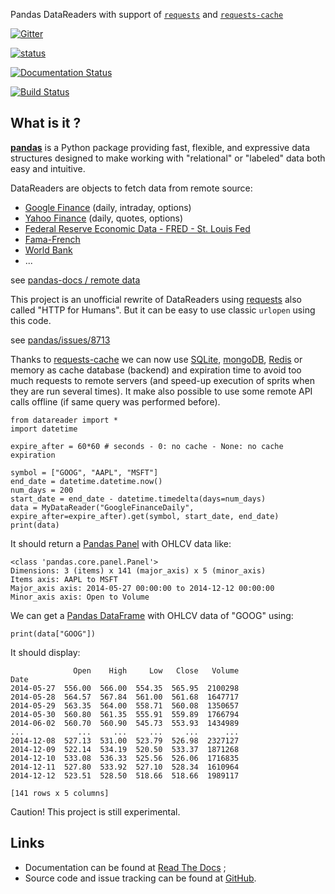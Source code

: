 Pandas DataReaders with support of [`requests`](http://www.python-requests.org/) and [`requests-cache`](http://requests-cache.readthedocs.org/)

[![Gitter](https://badges.gitter.im/Join%20Chat.svg)](https://gitter.im/femtotrader/pandas_datareaders?utm_source=badge&utm_medium=badge&utm_campaign=pr-badge&utm_content=badge)

[![status](https://sourcegraph.com/api/repos/github.com/femtotrader/pandas_datareaders/.badges/status.png)](https://sourcegraph.com/github.com/femtotrader/pandas_datareaders)

[![Documentation Status](https://readthedocs.org/projects/pandas-datareaders/badge/?version=latest)](https://readthedocs.org/projects/pandas-datareaders/?badge=latest)

[![Build Status](https://travis-ci.org/femtotrader/pandas_datareaders.svg)](https://travis-ci.org/femtotrader/pandas_datareaders)

## What is it ?
[**pandas**](http://pandas.pydata.org/) is a Python package providing fast, flexible, and expressive data
structures designed to make working with "relational" or "labeled" data both
easy and intuitive.

DataReaders are objects to fetch data from remote source:

* [Google Finance](https://www.google.com/finance) (daily, intraday, options)
* [Yahoo Finance](https://finance.yahoo.com) (daily, quotes, options)
* [Federal Reserve Economic Data - FRED - St. Louis Fed](http://research.stlouisfed.org/fred2/)
* [Fama-French](http://mba.tuck.dartmouth.edu/pages/faculty/ken.french/data_library.html)
* [World Bank](http://data.worldbank.org/)
* ...


see [pandas-docs / remote data](http://pandas.pydata.org/pandas-docs/stable/remote_data.html)

This project is an unofficial rewrite of DataReaders using [requests](http://www.python-requests.org/) also called "HTTP for Humans". But it can be easy to use classic `urlopen` using this code.

see [pandas/issues/8713](https://github.com/pydata/pandas/issues/8713)

Thanks to [requests-cache](http://requests-cache.readthedocs.org/) 
we can now use [SQLite](http://www.sqlite.org/), [mongoDB](http://www.mongodb.org/), 
[Redis](http://redis.io/) or memory as cache database (backend) and expiration time 
to avoid too much requests to remote servers 
(and speed-up execution of sprits when they are run several times). 
It make also possible to use some remote API calls offline (if same query was performed before).

    from datareader import *
    import datetime

    expire_after = 60*60 # seconds - 0: no cache - None: no cache expiration
    
    symbol = ["GOOG", "AAPL", "MSFT"]
    end_date = datetime.datetime.now()
    num_days = 200
    start_date = end_date - datetime.timedelta(days=num_days)
    data = MyDataReader("GoogleFinanceDaily", expire_after=expire_after).get(symbol, start_date, end_date)
    print(data)

It should return a [Pandas Panel](http://pandas.pydata.org/pandas-docs/dev/dsintro.html#panel) with OHLCV data like:

    <class 'pandas.core.panel.Panel'>
    Dimensions: 3 (items) x 141 (major_axis) x 5 (minor_axis)
    Items axis: AAPL to MSFT
    Major_axis axis: 2014-05-27 00:00:00 to 2014-12-12 00:00:00
    Minor_axis axis: Open to Volume

We can get a [Pandas DataFrame](http://pandas.pydata.org/pandas-docs/dev/dsintro.html#dataframe) with OHLCV data of "GOOG" using:

    print(data["GOOG"])

It should display:

                  Open    High     Low   Close   Volume
    Date
    2014-05-27  556.00  566.00  554.35  565.95  2100298
    2014-05-28  564.57  567.84  561.00  561.68  1647717
    2014-05-29  563.35  564.00  558.71  560.08  1350657
    2014-05-30  560.80  561.35  555.91  559.89  1766794
    2014-06-02  560.70  560.90  545.73  553.93  1434989
    ...            ...     ...     ...     ...      ...
    2014-12-08  527.13  531.00  523.79  526.98  2327127
    2014-12-09  522.14  534.19  520.50  533.37  1871268
    2014-12-10  533.08  536.33  525.56  526.06  1716835
    2014-12-11  527.80  533.92  527.10  528.34  1610964
    2014-12-12  523.51  528.50  518.66  518.66  1989117

    [141 rows x 5 columns]


Caution! This project is still experimental.

## Links
* Documentation can be found at [Read The Docs](http://pandas-datareaders.readthedocs.org/) ;
* Source code and issue tracking can be found at [GitHub](https://github.com/femtotrader/pandas_datareaders).
